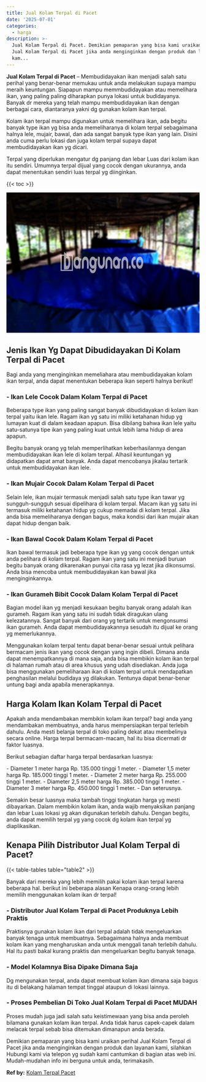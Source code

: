 ```yaml
---
title: Jual Kolam Terpal di Pacet
date: '2025-07-01'
categories:
  - harga
description: >-
  Jual Kolam Terpal di Pacet. Demikian pemaparan yang bisa kami uraikan perihal
  Jual Kolam Terpal di Pacet jika anda menginginkan dengan produk dan layanan
  kam...
---
```


**Jual Kolam Terpal di Pacet** – Membudidayakan ikan menjadi salah satu perihal yang benar-benar memukau untuk anda melakukan supaya mampu meraih keuntungan. Siapapun mampu memmbudidayakan atau memelihara ikan, yang paling paling diharapkan punya lokasi untuk budidayanya. Banyak dr mereka yang telah mampu membudidayakan ikan dengan berbagai cara, diantaranya yakni dg gunakan kolam ikan terpal.

Kolam ikan terpal mampu digunakan untuk memelihara ikan, ada begitu banyak type ikan yg bisa anda memeliharanya di kolam terpal sebagaimana halnya lele, mujair, bawal, dan ada sangat banyak type ikan yang lain. Disini anda cuma perlu lokasi dan juga kolam terpal supaya dapat membudidayakan ikan yg dicari.

Terpal yang diperlukan mengatur dg panjang dan lebar Luas dari kolam ikan itu sendiri. Umumnya terpal dijual yang cocok dengan ukurannya, anda dapat menentukan sendiri luas terpal yg diinginkan.

{{< toc >}}

![Jual Kolam Terpal di Pacet](/images/jual-kolam-terpal-62.png)

## Jenis Ikan Yg Dapat Dibudidayakan Di Kolam Terpal di Pacet

Bagi anda yang menginginkan memeliahara atau membudidayakan kolam ikan terpal, anda dapat menentukan beberapa ikan seperti halnya berikut!

### \- Ikan Lele Cocok Dalam Kolam Terpal di Pacet

Beberapa type ikan yang paling sangat banyak dibudidayakan di kolam ikan terpal yaitu ikan lele. Ragam ikan yg satu ini miliki ketahanan hidup yg lumayan kuat di dalam keadaan apapun. Bisa dibilang bahwa ikan lele yaitu satu-satunya tipe ikan yang paling kuat untuk lebih lama hidup di area apapun.

Begitu banyak orang yg telah memperlihatkan keberhasilannya dengan membudidayakan ikan lele di kolam terpal. Alhasil keuntungan yg didapatkan dapat amat banyak. Anda dapat mencobanya jikalau tertarik untuk membudidayakan ikan lele.

### \- Ikan Mujair Cocok Dalam Kolam Terpal di Pacet

Selain lele, ikan mujair termasuk menjadi salah satu type ikan tawar yg sungguh-sungguh sesuai dipelihara di kolam terpal. Macam ikan yg satu ini termasuk miliki ketahanan hidup yg cukup memadai di kolam terpal. Jika anda bisa memeliharanya dengan bagus, maka kondisi dari ikan mujair akan dapat hidup dengan baik.

### \- Ikan Bawal Cocok Dalam Kolam Terpal di Pacet

Ikan bawal termasuk jadi beberapa type ikan yg yang cocok dengan untuk anda pelihara di kolam terpal. Ragam ikan yang satu ini menjadi buruan begitu banyak orang dikarenakan punyai cita rasa yg lezat jika dikonsumsi. Anda bisa mencoba untuk membudidayakan kan bawal jika menginginkannya.

### \- Ikan Gurameh Bibit Cocok Dalam Kolam Terpal di Pacet

Bagian model ikan yg menjadi kesukaan begitu banyak orang adalah ikan gurameh. Ragam ikan yang satu ini sudah tidak diragukan ulang kelezatannya. Sangat banyak dari orang yg tertarik untuk mengonsumsi ikan gurameh. Anda dapat membudidayakannya sesudah itu dijual ke orang yg memerlukannya.

Menggunakan kolam terpal tentu dapat benar-benar sesuai untuk pelihara bermacam jenis ikan yang cocok dengan yang ingin dibeli. Dimana anda dapat menempatkannya di mana saja, anda bisa membikin kolam ikan terpal di halaman rumah atau di area khusus yang udah disediakan. Anda juga bisa menggunakan pemeliharaan ikan di kolam terpal untuk mendapatkan penghasilan melalui budidaya yg dilakukan. Tentunya dapat benar-benar untung bagi anda apabila menerapkannya.

## Harga Kolam Ikan Kolam Terpal di Pacet

Apakah anda mendambakan membikin kolam ikan terpal? bagi anda yang mendambakan membuatnya, anda harus mempersiapkan terpal terlebih dahulu. Anda mesti belanja terpal di toko paling dekat atau membelinya secara online. Harga terpal bermacam-macam, hal itu bisa dicermati dr faktor luasnya.

Berikut sebagian daftar harga terpal berdasarkan luasnya:

\- Diameter 1 meter harga Rp. 135.000 tinggi 1 meter. - Diameter 1,5 meter harga Rp. 185.000 tinggi 1 meter. - Diameter 2 meter harga Rp. 255.000 tinggi 1 meter. - Diameter 2,5 meter harga Rp. 385.000 tinggi 1 meter. - Diameter 3 meter harga Rp. 450.000 tinggi 1 meter. - Dan seterusnya.

Semakin besar luasnya maka tambah tinggi tingkatan harga yg mesti dibayarkan. Dalam membikin kolam ikan, anda wajib menyaksikan panjang dan lebar Luas lokasi yg akan digunakan terlebih dahulu. Dengan begitu, anda dapat memilih terpal yg yang cocok dg kolam ikan terpal yg diaplikasikan.

## Kenapa Pilih Distributor Jual Kolam Terpal di Pacet?

{{< table-tables table="table2" >}}

Banyak dari mereka yang lebih memilih pakai kolam ikan terpal karena beberapa hal. berikut ini beberapa alasan Kenapa orang-orang lebih memilih menggunakan kolam ikan dr terpal!

### \- Distributor Jual Kolam Terpal di Pacet Produknya Lebih Praktis

Praktisnya gunakan kolam ikan dari terpal adalah tidak mengeluarkan banyak tenaga untuk membuatnya. Sebagaimana halnya anda membuat kolam ikan yang mengharuskan anda untuk menggali tanah terlebih dahulu. Hal itu pasti bakal kurang praktis dan mengeluarkan begitu banyak tenaga.

### \- Model Kolamnya Bisa Dipake Dimana Saja

Dg mengunakan terpal, anda dapat membuat kolam ikan dimana saja bagus itu di belakang halaman tempat tinggal ataupun di lokasi lainnya.

### \- Proses Pembelian Di Toko Jual Kolam Terpal di Pacet MUDAH

Proses mudah juga jadi salah satu keistimewaan yang bisa anda peroleh bilamana gunakan kolam ikan terpal. Anda tidak harus capek-capek dalam melacak terpal sebab bisa ditemukan dimanapun anda berada.

Demikian pemaparan yang bisa kami uraikan perihal Jual Kolam Terpal di Pacet jika anda menginginkan dengan produk dan layanan kami, silahkan Hubungi kami via telepon yg sudah kami cantumkan di bagian atas web ini. Mudah-mudahan info ini berguna untuk anda, terimakasih.

**Ref by:** [Kolam Terpal Pacet](https://id.wikipedia.org/wiki/Kolam)
